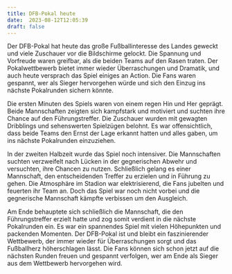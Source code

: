 ```yaml
---
title: DFB-Pokal heute
date:  2023-08-12T12:05:39
draft: false
---
```


Der DFB-Pokal hat heute das große Fußballinteresse des Landes geweckt und viele Zuschauer vor die Bildschirme gelockt. Die Spannung und Vorfreude waren greifbar, als die beiden Teams auf den Rasen traten. Der Pokalwettbewerb bietet immer wieder Überraschungen und Dramatik, und auch heute versprach das Spiel einiges an Action. Die Fans waren gespannt, wer als Sieger hervorgehen würde und sich den Einzug ins nächste Pokalrunden sichern könnte.

Die ersten Minuten des Spiels waren von einem regen Hin und Her geprägt. Beide Mannschaften zeigten sich kampfstark und motiviert und suchten ihre Chance auf den Führungstreffer. Die Zuschauer wurden mit gewagten Dribblings und sehenswerten Spielzügen belohnt. Es war offensichtlich, dass beide Teams den Ernst der Lage erkannt hatten und alles gaben, um ins nächste Pokalrunden einzuziehen.

In der zweiten Halbzeit wurde das Spiel noch intensiver. Die Mannschaften suchten verzweifelt nach Lücken in der gegnerischen Abwehr und versuchten, ihre Chancen zu nutzen. Schließlich gelang es einer Mannschaft, den entscheidenden Treffer zu erzielen und in Führung zu gehen. Die Atmosphäre im Stadion war elektrisierend, die Fans jubelten und feuerten ihr Team an. Doch das Spiel war noch nicht vorbei und die gegnerische Mannschaft kämpfte verbissen um den Ausgleich.

Am Ende behauptete sich schließlich die Mannschaft, die den Führungstreffer erzielt hatte und zog somit verdient in die nächste Pokalrunden ein. Es war ein spannendes Spiel mit vielen Höhepunkten und packenden Momenten. Der DFB-Pokal ist und bleibt ein faszinierender Wettbewerb, der immer wieder für Überraschungen sorgt und das Fußballherz höherschlagen lässt. Die Fans können sich schon jetzt auf die nächsten Runden freuen und gespannt verfolgen, wer am Ende als Sieger aus dem Wettbewerb hervorgehen wird.